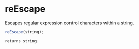# reEscape

Escapes regular expression control characters within a string.

```javascript
reEscape(string);
```

```javascript
returns string
```

